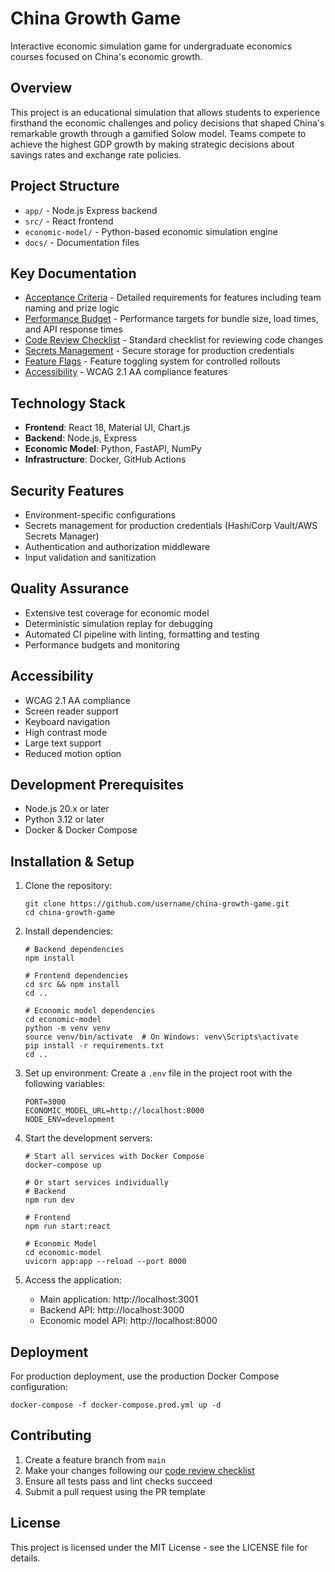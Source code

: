 # China Growth Game

Interactive economic simulation game for undergraduate economics courses focused on China's economic growth.

## Overview

This project is an educational simulation that allows students to experience firsthand the economic challenges and policy decisions that shaped China's remarkable growth through a gamified Solow model. Teams compete to achieve the highest GDP growth by making strategic decisions about savings rates and exchange rate policies.

## Project Structure

- `app/` - Node.js Express backend
- `src/` - React frontend
- `economic-model/` - Python-based economic simulation engine
- `docs/` - Documentation files

## Key Documentation

- [Acceptance Criteria](docs/acceptance-criteria.md) - Detailed requirements for features including team naming and prize logic
- [Performance Budget](docs/performance-budget.md) - Performance targets for bundle size, load times, and API response times
- [Code Review Checklist](docs/code-review-checklist.md) - Standard checklist for reviewing code changes
- [Secrets Management](app/config/secrets.js) - Secure storage for production credentials
- [Feature Flags](app/config/featureFlags.js) - Feature toggling system for controlled rollouts
- [Accessibility](src/components/common/AccessibilityProvider.jsx) - WCAG 2.1 AA compliance features

## Technology Stack

- **Frontend**: React 18, Material UI, Chart.js
- **Backend**: Node.js, Express
- **Economic Model**: Python, FastAPI, NumPy
- **Infrastructure**: Docker, GitHub Actions

## Security Features

- Environment-specific configurations
- Secrets management for production credentials (HashiCorp Vault/AWS Secrets Manager)
- Authentication and authorization middleware
- Input validation and sanitization

## Quality Assurance

- Extensive test coverage for economic model
- Deterministic simulation replay for debugging
- Automated CI pipeline with linting, formatting and testing
- Performance budgets and monitoring

## Accessibility

- WCAG 2.1 AA compliance
- Screen reader support
- Keyboard navigation
- High contrast mode
- Large text support
- Reduced motion option

## Development Prerequisites

- Node.js 20.x or later
- Python 3.12 or later
- Docker & Docker Compose

## Installation & Setup

1. Clone the repository:
   ```
   git clone https://github.com/username/china-growth-game.git
   cd china-growth-game
   ```

2. Install dependencies:
   ```
   # Backend dependencies
   npm install
   
   # Frontend dependencies
   cd src && npm install
   cd ..
   
   # Economic model dependencies
   cd economic-model
   python -m venv venv
   source venv/bin/activate  # On Windows: venv\Scripts\activate
   pip install -r requirements.txt
   cd ..
   ```

3. Set up environment:
   Create a `.env` file in the project root with the following variables:
   ```
   PORT=3000
   ECONOMIC_MODEL_URL=http://localhost:8000
   NODE_ENV=development
   ```

4. Start the development servers:
   ```
   # Start all services with Docker Compose
   docker-compose up
   
   # Or start services individually
   # Backend
   npm run dev
   
   # Frontend
   npm run start:react
   
   # Economic Model
   cd economic-model
   uvicorn app:app --reload --port 8000
   ```

5. Access the application:
   - Main application: http://localhost:3001
   - Backend API: http://localhost:3000
   - Economic model API: http://localhost:8000

## Deployment

For production deployment, use the production Docker Compose configuration:

```
docker-compose -f docker-compose.prod.yml up -d
```

## Contributing

1. Create a feature branch from `main`
2. Make your changes following our [code review checklist](docs/code-review-checklist.md)
3. Ensure all tests pass and lint checks succeed
4. Submit a pull request using the PR template

## License

This project is licensed under the MIT License - see the LICENSE file for details.

